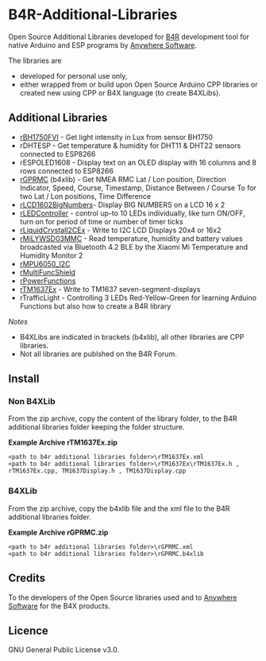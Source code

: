 # B4R-Additional-Libraries
Open Source Additional Libraries developed for [B4R](https://www.b4x.com/b4r.html) development tool for native Arduino and ESP programs by [Anywhere Software](https://www.b4x.com).

The libraries are 
* developed for personal use only,
* either wrapped from or build upon Open Source Arduino CPP libraries or created new using CPP or B4X language (to create B4XLibs).

## Additional Libraries

* [rBH1750FVI](https://www.b4x.com/android/forum/threads/rbh1750fvi-digital-ambient-light-sensor.75663/) - Get light intensity in Lux from sensor BH1750
* rDHTESP - Get temperature & humidity for DHT11 & DHT22 sensors connected to ESP8266
* rESPOLED1608 - Display text on an OLED display with 16 columns and 8 rows connected to ESP8266
* [rGPRMC](https://www.b4x.com/android/forum/threads/rgprmc.132183/#post-834988) (b4xlib) - Get NMEA RMC Lat / Lon position, Direction Indicator, Speed, Course, Timestamp, Distance Between / Course To for two Lat / Lon positions, Time Difference
* [rLCD1602BigNumbers](https://www.b4x.com/android/forum/threads/rlcd1602bignumbers-display-big-numbers.75745/)- Display BIG NUMBERS on a LCD 16 x 2
* [rLEDController](https://www.b4x.com/android/forum/threads/rledcontroller.132759/) - control up-to 10 LEDs individually, like turn ON/OFF, turn on for period of time or number of timer ticks
* [rLiquidCrystalI2CEx](https://www.b4x.com/android/forum/threads/rliquidcrystali2cex.127742/) - Write to I2C LCD Displays 20x4 or 16x2
* [rMiLYWSD03MMC](https://www.b4x.com/android/forum/threads/rmilywsd03mmc-xiaomi-mi-temperature-humidity-monitor-2.131806/) - Read temperature, humidity and battery values broadcasted via Bluetooth 4.2 BLE by the Xiaomi Mi Temperature and Humidity Monitor 2
* [rMPU6050_I2C](https://www.b4x.com/android/forum/threads/rmpu6050_i2c-motiontracking.76143/)
* [rMultiFuncShield](https://www.b4x.com/android/forum/threads/rmultifuncshield-arduino-multi-function-shield.76003/)
* [rPowerFunctions](https://www.b4x.com/android/forum/threads/lego-power-functions-ir-control.68464/)
* [rTM1637Ex](https://www.b4x.com/android/forum/threads/rtm1637ex.127739/) - Write to TM1637 seven-segment-displays
* rTrafficLight - Controlling 3 LEDs Red-Yellow-Green for learning Arduino Functions but also how to create a B4R library

_Notes_
* B4XLibs are indicated in brackets (b4xlib), all other libraries are CPP libraries.
* Not all libraries are publshed on the B4R Forum.

## Install
### Non B4XLib
From the zip archive, copy the content of the library folder, to the B4R additional libraries folder keeping the folder structure.

**Example Archive rTM1637Ex.zip**
```
<path to b4r additional libraries folder>\rTM1637Ex.xml
<path to b4r additional libraries folder>\rTM1637Ex\rTM1637Ex.h , rTM1637Ex.cpp, TM1637Display.h , TM1637Display.cpp 
```

### B4XLib
From the zip archive, copy the b4xlib file and the xml file to the B4R additional libraries folder.

**Example Archive rGPRMC.zip**
```
<path to b4r additional libraries folder>\rGPRMC.xml
<path to b4r additional libraries folder>\rGPRMC.b4xlib 
```
## Credits
To the developers of the Open Source libraries used and to [Anywhere Software](http://www.b4x.com) for the B4X products.

## Licence
GNU General Public License v3.0.
